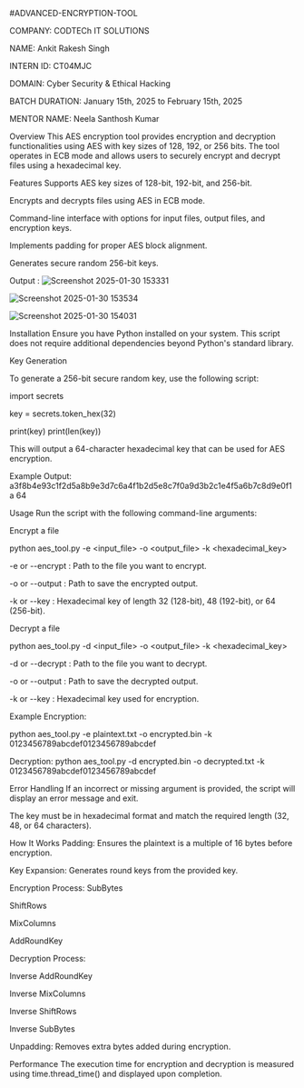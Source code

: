 #ADVANCED-ENCRYPTION-TOOL

COMPANY: CODTECh IT SOLUTIONS

NAME: Ankit Rakesh Singh

INTERN ID: CT04MJC

DOMAIN: Cyber Security & Ethical Hacking

BATCH DURATION: January 15th, 2025 to February 15th, 2025

MENTOR NAME: Neela Santhosh Kumar

Overview
This AES encryption tool provides encryption and decryption functionalities using AES with key sizes of 128, 192, or 256 bits. The tool operates in ECB mode and allows users to securely encrypt and decrypt files using a hexadecimal key.

Features
Supports AES key sizes of 128-bit, 192-bit, and 256-bit.

Encrypts and decrypts files using AES in ECB mode.

Command-line interface with options for input files, output files, and encryption keys.

Implements padding for proper AES block alignment.

Generates secure random 256-bit keys.

Output :
![Screenshot 2025-01-30 153331](https://github.com/user-attachments/assets/54135047-965b-47a7-864d-c1e94086c373)

![Screenshot 2025-01-30 153534](https://github.com/user-attachments/assets/f75038e3-ab3b-4dce-afc9-eaf37b0f262a)

![Screenshot 2025-01-30 154031](https://github.com/user-attachments/assets/922bf37b-d546-4982-b090-8ca698105acc)




Installation
Ensure you have Python installed on your system. This script does not require additional dependencies beyond Python's standard library.

Key Generation

To generate a 256-bit secure random key, use the following script:

import secrets

key = secrets.token_hex(32)

print(key) print(len(key))

This will output a 64-character hexadecimal key that can be used for AES encryption.

Example Output:
a3f8b4e93c1f2d5a8b9e3d7c6a4f1b2d5e8c7f0a9d3b2c1e4f5a6b7c8d9e0f1a 64

Usage
Run the script with the following command-line arguments:

Encrypt a file

python aes_tool.py -e <input_file> -o <output_file> -k <hexadecimal_key>

-e or --encrypt : Path to the file you want to encrypt.

-o or --output : Path to save the encrypted output.

-k or --key : Hexadecimal key of length 32 (128-bit), 48 (192-bit), or 64 (256-bit).

Decrypt a file

python aes_tool.py -d <input_file> -o <output_file> -k <hexadecimal_key>

-d or --decrypt : Path to the file you want to decrypt.

-o or --output : Path to save the decrypted output.

-k or --key : Hexadecimal key used for encryption.

Example
Encryption:

python aes_tool.py -e plaintext.txt -o encrypted.bin -k 0123456789abcdef0123456789abcdef

Decryption:
python aes_tool.py -d encrypted.bin -o decrypted.txt -k 0123456789abcdef0123456789abcdef

Error Handling
If an incorrect or missing argument is provided, the script will display an error message and exit.

The key must be in hexadecimal format and match the required length (32, 48, or 64 characters).

How It Works
Padding: Ensures the plaintext is a multiple of 16 bytes before encryption.

Key Expansion: Generates round keys from the provided key.

Encryption Process:
SubBytes

ShiftRows

MixColumns

AddRoundKey

Decryption Process:

Inverse AddRoundKey

Inverse MixColumns

Inverse ShiftRows

Inverse SubBytes

Unpadding: Removes extra bytes added during encryption.

Performance
The execution time for encryption and decryption is measured using time.thread_time() and displayed upon completion.
